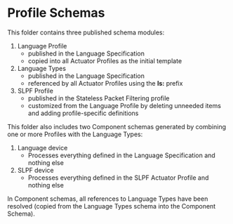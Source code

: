 # Profile Schemas
This folder contains three published schema modules:
1. Language Profile
    * published in the Language Specification
    * copied into all Actuator Profiles as the initial template
2. Language Types
    * published in the Language Specification
    * referenced by all Actuator Profiles using the **ls:** prefix
3. SLPF Profile
    * published in the Stateless Packet Filtering profile
    * customized from the Language Profile by deleting unneeded items
    and adding profile-specific definitions

This folder also includes two Component schemas
generated by combining one or more Profiles with the Language Types:
1. Language device
    * Processes everything defined in the Language Specification and nothing else
2. SLPF device
    * Processes everything defined in the SLPF Actuator Profile and nothing else

In Component schemas, all references to Language Types have been resolved
(copied from the Language Types schema into the Component Schema).